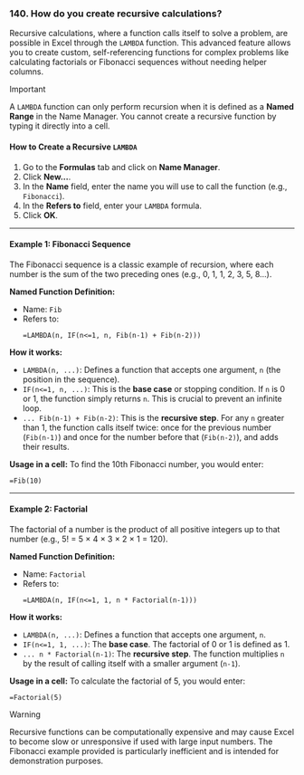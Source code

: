 ### 140. How do you create recursive calculations?

Recursive calculations, where a function calls itself to solve a problem, are possible in Excel through the `LAMBDA` function. This advanced feature allows you to create custom, self-referencing functions for complex problems like calculating factorials or Fibonacci sequences without needing helper columns.

> [!IMPORTANT]
> A `LAMBDA` function can only perform recursion when it is defined as a **Named Range** in the Name Manager. You cannot create a recursive function by typing it directly into a cell.

#### How to Create a Recursive `LAMBDA`

1.  Go to the **Formulas** tab and click on **Name Manager**.
2.  Click **New...**.
3.  In the **Name** field, enter the name you will use to call the function (e.g., `Fibonacci`).
4.  In the **Refers to** field, enter your `LAMBDA` formula.
5.  Click **OK**.

---

#### Example 1: Fibonacci Sequence

The Fibonacci sequence is a classic example of recursion, where each number is the sum of the two preceding ones (e.g., 0, 1, 1, 2, 3, 5, 8...).

**Named Function Definition:**
*   Name: `Fib`
*   Refers to:
    ```excel
    =LAMBDA(n, IF(n<=1, n, Fib(n-1) + Fib(n-2)))
    ```

**How it works:**
*   `LAMBDA(n, ...)`: Defines a function that accepts one argument, `n` (the position in the sequence).
*   `IF(n<=1, n, ...)`: This is the **base case** or stopping condition. If `n` is 0 or 1, the function simply returns `n`. This is crucial to prevent an infinite loop.
*   `... Fib(n-1) + Fib(n-2)`: This is the **recursive step**. For any `n` greater than 1, the function calls itself twice: once for the previous number (`Fib(n-1)`) and once for the number before that (`Fib(n-2)`), and adds their results.

**Usage in a cell:**
To find the 10th Fibonacci number, you would enter:
```excel
=Fib(10)
```

---

#### Example 2: Factorial

The factorial of a number is the product of all positive integers up to that number (e.g., 5! = 5 × 4 × 3 × 2 × 1 = 120).

**Named Function Definition:**
*   Name: `Factorial`
*   Refers to:
    ```excel
    =LAMBDA(n, IF(n<=1, 1, n * Factorial(n-1)))
    ```

**How it works:**
*   `LAMBDA(n, ...)`: Defines a function that accepts one argument, `n`.
*   `IF(n<=1, 1, ...)`: The **base case**. The factorial of 0 or 1 is defined as 1.
*   `... n * Factorial(n-1)`: The **recursive step**. The function multiplies `n` by the result of calling itself with a smaller argument (`n-1`).

**Usage in a cell:**
To calculate the factorial of 5, you would enter:
```excel
=Factorial(5)
```

> [!WARNING]
> Recursive functions can be computationally expensive and may cause Excel to become slow or unresponsive if used with large input numbers. The Fibonacci example provided is particularly inefficient and is intended for demonstration purposes.
